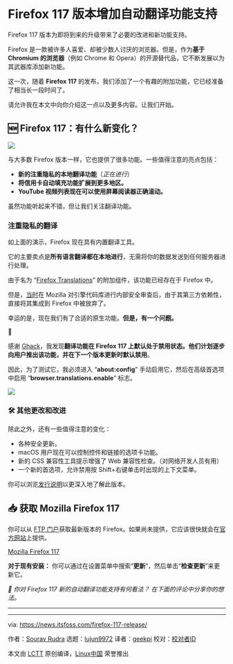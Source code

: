 [#]: subject: "Firefox 117 Release Adds Automated Translation Feature Support"
[#]: via: "https://news.itsfoss.com/firefox-117-release/"
[#]: author: "Sourav Rudra https://news.itsfoss.com/author/sourav/"
[#]: collector: "lujun9972"
[#]: translator: "geekpi"
[#]: reviewer: " "
[#]: publisher: " "
[#]: url: " "

Firefox 117 版本增加自动翻译功能支持
======
Firefox 117 版本为即将到来的升级带来了必要的改进和新功能支持。

Firefox 是一款被许多人喜爱、却被少数人讨厌的浏览器。但是，作为**基于 Chromium 的浏览器**（例如 Chrome 和 Opera）的开源替代品，它不断发展以为其武器库添加新功能。

这一次，随着 **Firefox 117** 的发布，我们添加了一个有趣的附加功能，它已经准备了相当长一段时间了。

请允许我在本文中向你介绍这一点以及更多内容。让我们开始。

## 🆕 Firefox 117：有什么新变化？

![][2]

与大多数 Firefox 版本一样，它也提供了很多功能。一些值得注意的亮点包括：

  * **新的注重隐私的本地翻译功能**（_正在进行_）
  * **将信用卡自动填充功能扩展到更多地区。**
  * **YouTube 视频列表现在可以使用屏幕阅读器正确滚动。**


虽然功能听起来不错，但让我们关注翻译功能。

### 注重隐私的翻译

如上面的演示，Firefox 现在具有内置翻译工具。

它的主要卖点是**所有语言翻译都在本地进行**，无需将你的数据发送到任何服务器进行处理。

由于名为 “[Firefox Translations][3]” 的附加组件，该功能已经存在于 Firefox 中。

但是，[当时][4]在 Mozilla 对引擎代码库进行内部安全审查后，由于其第三方依赖性，直接将其集成到 Firefox 中被放弃了。

幸运的是，现在我们有了合适的原生功能。**但是，有一个问题。**

🚧

感谢 [Ghack][5]，我发现**翻译功能在 Firefox 117 上默认处于禁用状态。他们计划逐步向用户推出该功能，并在下一个版本更新时默认禁用**。

因此，为了测试它，我必须进入 “**about:config**” 手动启用它，然后在高级首选项中启用 “**browser.translations.enable**” 标志。

![][6]

### 🛠️ 其他更改和改进

除此之外，还有一些值得注意的变化：

  * 各种安全更新。
  * macOS 用户现在可以控制控件和链接的选项卡功能。
  * 新的 CSS 兼容性工具提示增强了 Web 兼容性检查。（对网络开发人员有用）
  * 一个新的首选项，允许禁用按 Shift+右键单击时出现的上下文菜单。



你可以浏览[发行说明][7]以更深入地了解此版本。

## 📥 获取 Mozilla Firefox 117

你可以从 [FTP 门户][8]获取最新版本的 Firefox。如果尚未提供，它应该很快就会在[官方网站][9]上提供。

[Mozilla Firefox 117][9]

**对于现有安装：** 你可以通过在设置菜单中搜索“**更新**”，然后单击“**检查更新**”来更新它。

_💬 你对 Firefox 117 新的自动翻译功能支持有何看法？ 在下面的评论中分享你的想法。_

* * *

--------------------------------------------------------------------------------

via: https://news.itsfoss.com/firefox-117-release/

作者：[Sourav Rudra][a]
选题：[lujun9972][b]
译者：[geekpi](https://github.com/geekpi)
校对：[校对者ID](https://github.com/校对者ID)

本文由 [LCTT](https://github.com/LCTT/TranslateProject) 原创编译，[Linux中国](https://linux.cn/) 荣誉推出

[a]: https://news.itsfoss.com/author/sourav/
[b]: https://github.com/lujun9972
[2]: https://news.itsfoss.com/content/images/2023/08/Mozilla_Firefox_Translate_1.png
[3]: https://addons.mozilla.org/en-US/firefox/addon/firefox-translations/
[4]: https://hacks.mozilla.org/2022/06/neural-machine-translation-engine-for-firefox-translations-add-on/
[5]: https://www.ghacks.net/2023/08/29/firefox-117-native-language-translations-last-firefox-102-update-and-security-fixes/
[6]: https://news.itsfoss.com/content/images/2023/08/Mozilla_Firefox_Translate_3.png
[7]: https://www.mozilla.org/en-US/firefox/117.0/releasenotes/
[8]: https://ftp.mozilla.org/pub/firefox/releases/117.0/
[9]: https://www.mozilla.org/firefox/download/thanks/
